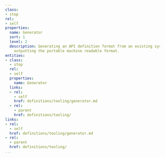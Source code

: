 ```yaml
---
class:
- stop
rel:
- self
properties:
  name: Generator
  sort: 1
  level: 2
  description: Generating an API definition format from an existing system or platform,
    outputting the portable machine readable format.
entities:
- class:
  - stop
  rel:
  - self
  properties:
    name: Generator
  links:
  - rel:
    - self
    href: definitions/tooling/generator.md
  - rel:
    - parent
    href: definitions/tooling/
links:
- rel:
  - self
  href: definitions/tooling/generator.md
- rel:
  - parent
  href: definitions/tooling/
...
```

